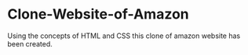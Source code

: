 # Clone-Website-of-Amazon
Using the concepts of HTML and CSS this clone of amazon website has been created.
